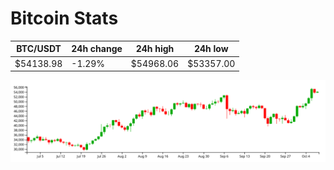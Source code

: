 # Bitcoin Stats

BTC/USDT|24h change|24h high|24h low|
|---|---|---|---|
|$54138.98|-1.29%|$54968.06|$53357.00|

<img src="./chart.svg">
